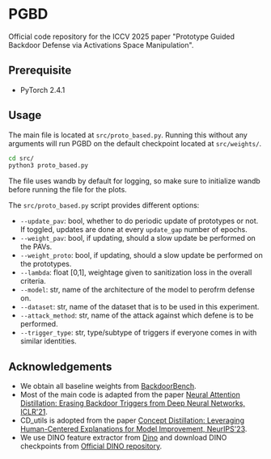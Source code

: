 # PGBD
Official code repository for the ICCV 2025 paper "Prototype Guided Backdoor Defense via Activations Space Manipulation".

## Prerequisite
- PyTorch 2.4.1

## Usage
The main file is located at `src/proto_based.py`. Running this without any arguments will run PGBD on the default checkpoint located at `src/weights/`. 

```bash
cd src/
python3 proto_based.py
```
The file uses wandb by default for logging, so make sure to initialize wandb before running the file for the plots.

The `src/proto_based.py` script provides different options:
- `--update_pav`: bool, whether to do periodic update of prototypes or not. If toggled, updates are done at every `update_gap` number of epochs.
- `--weight_pav`: bool, if updating, should a slow update be performed on the PAVs.
- `--weight_proto`: bool, if updating, should a slow update be performed on the prototypes.
- `--lambda`: float [0,1], weightage given to sanitization loss in the overall criteria.
- `--model`: str, name of the architecture of the model to perofrm defense on.
- `--dataset`: str, name of the dataset that is to be used in this experiment.
- `--attack_method`: str, name of the attack against which defene is to be performed. 
- `--trigger_type`: str, type/subtype of triggers if everyone comes in with similar identities.



## Acknowledgements
* We obtain all baseline weights from [BackdoorBench](https://github.com/SCLBD/BackdoorBench).
* Most of the main code is adapted from the paper [Neural Attention Distillation: Erasing Backdoor Triggers from Deep Neural Networks, ICLR'21](https://github.com/bboylyg/NAD).
* CD_utils is adopted from the paper [Concept Distillation: Leveraging Human-Centered Explanations for Model Improvement, NeurIPS'23](https://github.com/avani17101/CD).
* We use DINO feature extractor from [Dino](https://github.com/dichotomies/N3F) and download DINO checkpoints from [Official DINO repository](https://github.com/facebookresearch/dino).
